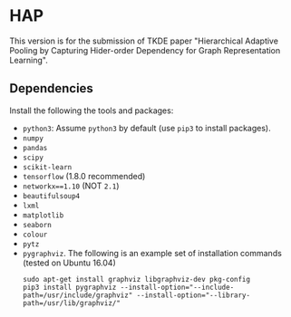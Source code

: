 # HAP

This version is for the submission of TKDE paper "Hierarchical Adaptive Pooling by Capturing Hider-order Dependency for Graph Representation Learning".


## Dependencies

Install the following the tools and packages:

* `python3`: Assume `python3` by default (use `pip3` to install packages).
* `numpy`
* `pandas`
* `scipy`
* `scikit-learn`
* `tensorflow` (1.8.0 recommended)
* `networkx==1.10` (NOT `2.1`)
* `beautifulsoup4`
* `lxml`
* `matplotlib`
* `seaborn`
* `colour`
* `pytz`
* `pygraphviz`. The following is an example set of installation commands (tested on Ubuntu 16.04) 
    ```
    sudo apt-get install graphviz libgraphviz-dev pkg-config
    pip3 install pygraphviz --install-option="--include-path=/usr/include/graphviz" --install-option="--library-path=/usr/lib/graphviz/"
    ```
